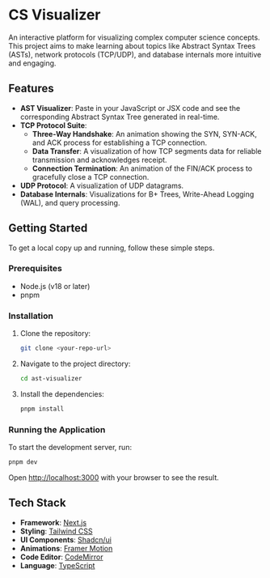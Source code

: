 # CS Visualizer

An interactive platform for visualizing complex computer science concepts. This project aims to make learning about topics like Abstract Syntax Trees (ASTs), network protocols (TCP/UDP), and database internals more intuitive and engaging.

## Features

- **AST Visualizer**: Paste in your JavaScript or JSX code and see the corresponding Abstract Syntax Tree generated in real-time.
- **TCP Protocol Suite**:
  - **Three-Way Handshake**: An animation showing the SYN, SYN-ACK, and ACK process for establishing a TCP connection.
  - **Data Transfer**: A visualization of how TCP segments data for reliable transmission and acknowledges receipt.
  - **Connection Termination**: An animation of the FIN/ACK process to gracefully close a TCP connection.
- **UDP Protocol**: A visualization of UDP datagrams.
- **Database Internals**: Visualizations for B+ Trees, Write-Ahead Logging (WAL), and query processing.

## Getting Started

To get a local copy up and running, follow these simple steps.

### Prerequisites

- Node.js (v18 or later)
- pnpm

### Installation

1.  Clone the repository:
    ```sh
    git clone <your-repo-url>
    ```
2.  Navigate to the project directory:
    ```sh
    cd ast-visualizer
    ```
3.  Install the dependencies:
    ```sh
    pnpm install
    ```

### Running the Application

To start the development server, run:

```sh
pnpm dev
```

Open [http://localhost:3000](http://localhost:3000) with your browser to see the result.

## Tech Stack

- **Framework**: [Next.js](https://nextjs.org/)
- **Styling**: [Tailwind CSS](https://tailwindcss.com/)
- **UI Components**: [Shadcn/ui](https://ui.shadcn.com/)
- **Animations**: [Framer Motion](https://www.framer.com/motion/)
- **Code Editor**: [CodeMirror](https://codemirror.net/)
- **Language**: [TypeScript](https://www.typescriptlang.org/)
